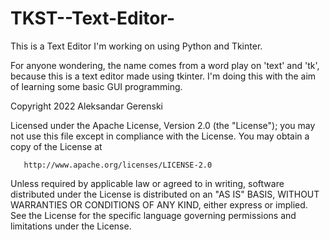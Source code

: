 # TKST--Text-Editor-
This is a Text Editor I'm working on using Python and Tkinter.

For anyone wondering, the name comes from a word play on 'text' and 'tk', because this is a text editor made using tkinter.
I'm doing this with the aim of learning some basic GUI programming. 

Copyright 2022 Aleksandar Gerenski

   Licensed under the Apache License, Version 2.0 (the "License");
   you may not use this file except in compliance with the License.
   You may obtain a copy of the License at

       http://www.apache.org/licenses/LICENSE-2.0

   Unless required by applicable law or agreed to in writing, software
   distributed under the License is distributed on an "AS IS" BASIS,
   WITHOUT WARRANTIES OR CONDITIONS OF ANY KIND, either express or implied.
   See the License for the specific language governing permissions and
   limitations under the License.
